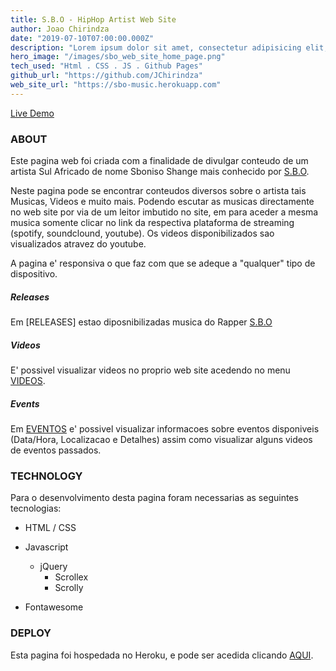 ```yaml
---
title: S.B.O - HipHop Artist Web Site
author: Joao Chirindza
date: "2019-07-10T07:00:00.000Z"
description: "Lorem ipsum dolor sit amet, consectetur adipisicing elit, sed do eiusmod tempor incididunt ut labore et dolore magna aliqua."
hero_image: "/images/sbo_web_site_home_page.png"
tech_used: "Html . CSS . JS . Github Pages"
github_url: "https://github.com/JChirindza"
web_site_url: "https://sbo-music.herokuapp.com"
---
```


[Live Demo](https://sbo-music.herokuapp.com)

### ABOUT

Este pagina web foi criada com a finalidade de divulgar conteudo de um artista Sul Africado de nome Sboniso Shange mais conhecido por [S.B.O](https://twitter.com/_S_B_O).

Neste pagina pode se encontrar conteudos diversos sobre o artista tais Musicas, Videos e muito mais. Podendo escutar as musicas directamente no web site por via de um leitor imbutido no site, em para aceder a mesma musica somente clicar no link da respectiva plataforma de streaming (spotify, soundclound, youtube). Os videos disponibilizados sao visualizados atravez do youtube.

A pagina e' responsiva o que faz com que se adeque a "qualquer" tipo de dispositivo.

##### Releases

Em [RELEASES] estao diposnibilizadas musica do Rapper [S.B.O](https://twitter.com/_S_B_O)

##### Videos

E' possivel visualizar videos no proprio web site acedendo no menu [VIDEOS](https://sbo-music.herokuapp.com/videos.html).

##### Events

Em [EVENTOS](https://sbo-music.herokuapp.com/releases.html) e' possivel visualizar informacoes sobre eventos disponiveis (Data/Hora, Localizacao e Detalhes) assim como visualizar alguns videos de eventos passados.

### TECHNOLOGY

Para o desenvolvimento desta pagina foram necessarias as seguintes tecnologias:

-   HTML / CSS
-   Javascript

    -   jQuery
        -   Scrollex
        -   Scrolly

-   Fontawesome

### DEPLOY

Esta pagina foi hospedada no Heroku, e pode ser acedida clicando [AQUI](https://sbo-music.herokuapp.com).
